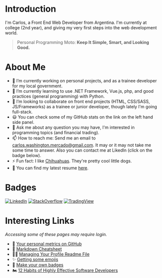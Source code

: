 # Introduction
I'm Carlos, a Front End Web Developer from Argentina. I'm currently at college (2nd year), and giving my very first steps into the web development world.

> Personal Programming Moto: **Keep It Simple, Smart, and Looking Good.**

# About Me
- 🔭 I’m currently working on personal projects, and as a trainee developer for my local government.
- 🌱 I’m currently learning to use .NET Framework, Vue.js, php, and good practices (general programming) with Python.
- 👯 I’m looking to collaborate on front end projects (HTML, CSS/SASS, JS/Frameworks) as a trainee or junior developer, though lately I'm going full-stack.
- 😃 You can check some of my GitHub stats on the link on the left hand side panel.
- 💬 Ask me about any question you may have, I'm interested in programming topics (and financial trading).
- 📫 How to reach me: Send me an email to carlos.washington.mercado@gmail.com. It may or it may not take me some time to answer. Also you can contact me at LikedIn (click on the badge below).
- ⚡ Fun fact: I like [Chihuahuas](https://www.google.com/search?q=chihuahua). They're pretty cool little dogs.
- 📝 You can find my latest resume [here](https://carloswm85.github.io/portfolio/documents/carlos_resume_latest.pdf).

# Badges
<a href="https://www.linkedin.com/in/carloswm85/"><img src="https://img.shields.io/badge/LinkedIn--_.svg?style=social&logo=linkedin" alt="LinkedIn"></a>
<a href="https://stackoverflow.com/users/7389293/carloswm85"><img src="https://img.shields.io/badge/StackOverflow--_.svg?style=social&logo=stackoverflow" alt="StackOverflow"></a>
<a href="https://www.tradingview.com/u/BlueJayBird/#published-scripts"><img src="https://img.shields.io/badge/TradingView--_.svg?style=social&logo=bitcoin" alt="TradingView"></a>


# Interesting Links
_Accessing some of these pages may require login._
- 📐 [Your personal metrics on GitHub](https://github.com/lowlighter/metrics)
- 📃 [Markdown Cheatsheet](https://github.com/adam-p/markdown-here/wiki/Markdown-Cheatsheet)
- 🙋‍♂️ [Managing Your Profile Readme File](https://docs.github.com/en/github/setting-up-and-managing-your-github-profile/customizing-your-profile/managing-your-profile-readme)
- ✨ [Getting some emojis](https://emojipedia.org/)
- 📛 [Make your own badges](https://shields.io/)
- 🏍️ [12 Habits of Highly Effective Software Developers](https://betterprogramming.pub/the-12-habits-of-highly-effective-software-developers-fffb15dc9b15)
